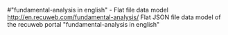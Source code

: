 #"fundamental-analysis in english" - Flat file data model
http://en.recuweb.com/fundamental-analysis/
Flat JSON file data model of the recuweb portal "fundamental-analysis in english"
